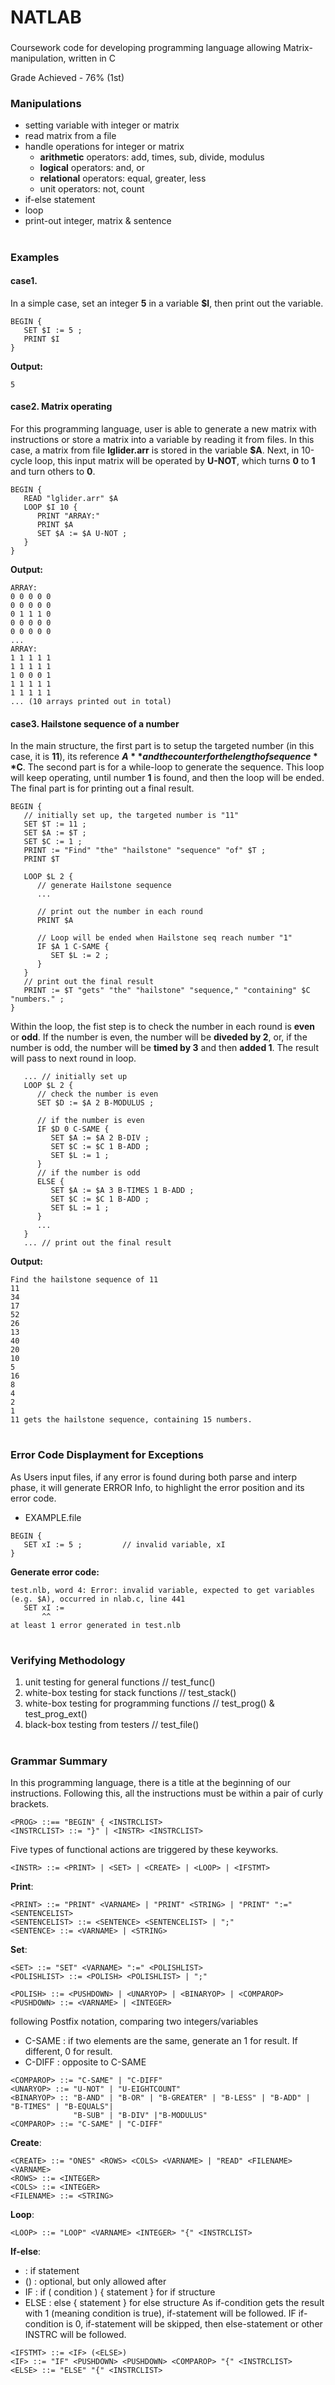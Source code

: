 # NATLAB
###
Coursework code for developing programming language allowing Matrix-manipulation, written in C

Grade Achieved - 76% (1st)

### Manipulations
- setting variable with integer or matrix
- read matrix from a file
- handle operations for integer or matrix
  - **arithmetic** operators: add, times, sub, divide, modulus
  - **logical** operators: and, or
  - **relational** operators: equal, greater, less
  - unit operators: not, count 
- if-else statement
- loop
- print-out integer, matrix & sentence
#
### Examples
#### case1. 
In a simple case, set an integer **5** in a variable **$I**, then print out the variable.
```
BEGIN {
   SET $I := 5 ;
   PRINT $I
}
```
**Output:**
```
5
```
#### case2. Matrix operating
For this programming language, user is able to generate a new matrix with instructions or store a matrix into a variable by reading it from files. In this case, a matrix from file **lglider.arr** is stored in the variable **$A**. Next, in 10-cycle loop, this input matrix will be operated by **U-NOT**, which turns **0** to **1** and turn others to **0**.
```
BEGIN {
   READ "lglider.arr" $A
   LOOP $I 10 {
      PRINT "ARRAY:"
      PRINT $A
      SET $A := $A U-NOT ;
   }
}
```
**Output:**
```
ARRAY:
0 0 0 0 0 
0 0 0 0 0 
0 1 1 1 0 
0 0 0 0 0 
0 0 0 0 0 
...
ARRAY:
1 1 1 1 1 
1 1 1 1 1 
1 0 0 0 1 
1 1 1 1 1 
1 1 1 1 1 
... (10 arrays printed out in total)
```

#### case3. Hailstone sequence of a number
In the main structure, the first part is to setup the targeted number (in this case, it is **11**), its reference **$A** and the counter for the length of sequence **$C**. The second part is for a while-loop to generate the sequence. This loop will keep operating, until number **1** is found, and then the loop will be ended. The final part is for printing out a final result.

```
BEGIN {
   // initially set up, the targeted number is "11"
   SET $T := 11 ;
   SET $A := $T ;
   SET $C := 1 ;
   PRINT := "Find" "the" "hailstone" "sequence" "of" $T ;
   PRINT $T

   LOOP $L 2 {
      // generate Hailstone sequence
      ...
      
      // print out the number in each round
      PRINT $A      
      
      // Loop will be ended when Hailstone seq reach number "1"
      IF $A 1 C-SAME {
         SET $L := 2 ;
      }
   }
   // print out the final result
   PRINT := $T "gets" "the" "hailstone" "sequence," "containing" $C "numbers." ;
}
```
Within the loop, the fist step is to check the number in each round is **even** or **odd**. If the number is even, the number will be **diveded by 2**, or, if the number is odd, the number will be **timed by 3** and then **added 1**. The result will pass to next round in loop.

```
   ... // initially set up
   LOOP $L 2 {
      // check the number is even
      SET $D := $A 2 B-MODULUS ;

      // if the number is even
      IF $D 0 C-SAME {
         SET $A := $A 2 B-DIV ;
         SET $C := $C 1 B-ADD ;
         SET $L := 1 ;
      }
      // if the number is odd
      ELSE {
         SET $A := $A 3 B-TIMES 1 B-ADD ;
         SET $C := $C 1 B-ADD ;
         SET $L := 1 ;
      }
      ...
   }
   ... // print out the final result
```
**Output:**
```
Find the hailstone sequence of 11 
11 
34 
17 
52 
26 
13 
40 
20 
10 
5 
16 
8 
4 
2 
1 
11 gets the hailstone sequence, containing 15 numbers. 
```

#
### Error Code Displayment for Exceptions
As Users input files, if any error is found during both parse and interp phase, it will generate ERROR Info, to highlight the error position and its error code.

- EXAMPLE.file
```
BEGIN {
   SET xI := 5 ;         // invalid variable, xI
}
```
**Generate error code:**
```
test.nlb, word 4: Error: invalid variable, expected to get variables (e.g. $A), occurred in nlab.c, line 441
   SET xI :=
       ^^
at least 1 error generated in test.nlb
```

#
### Verifying Methodology
1. unit testing for general functions             // test_func()
2. white-box testing for stack functions          // test_stack()
3. white-box testing for programming functions    // test_prog() & test_prog_ext()
4. black-box testing from testers                 // test_file()

#
### Grammar Summary
  In this programming language, there is a title at the beginning of our instructions. Following this, all the instructions must be within a pair of curly brackets.
```
<PROG> ::== "BEGIN" { <INSTRCLIST>
<INSTRCLIST> ::= "}" | <INSTR> <INSTRCLIST>
```  
  Five types of functional actions are triggered by these keyworks.
```
<INSTR> ::= <PRINT> | <SET> | <CREATE> | <LOOP> | <IFSTMT>
```
  **Print**: 
```
<PRINT> ::= "PRINT" <VARNAME> | "PRINT" <STRING> | "PRINT" ":=" <SENTENCELIST>
<SENTENCELIST> ::= <SENTENCE> <SENTENCELIST> | ";"
<SENTENCE> ::= <VARNAME> | <STRING>
```
  **Set**: 
  
```  
<SET> ::= "SET" <VARNAME> ":=" <POLISHLIST>
<POLISHLIST> ::= <POLISH> <POLISHLIST> | ";"

<POLISH> ::= <PUSHDOWN> | <UNARYOP> | <BINARYOP> | <COMPAROP>
<PUSHDOWN> ::= <VARNAME> | <INTEGER>
```

following Postfix notation, comparing two integers/variables
- C-SAME : if two elements are the same, generate an 1 for result. If different, 0 for result.
- C-DIFF : opposite to C-SAME
  
```
<COMPAROP> ::= "C-SAME" | "C-DIFF"
<UNARYOP> ::= "U-NOT" | "U-EIGHTCOUNT"
<BINARYOP> :: "B-AND" | "B-OR" | "B-GREATER" | "B-LESS" | "B-ADD" | "B-TIMES" | "B-EQUALS"|
              "B-SUB" | "B-DIV" |"B-MODULUS"
<COMPAROP> ::= "C-SAME" | "C-DIFF"
```
  
  **Create**: 
  
```
<CREATE> ::= "ONES" <ROWS> <COLS> <VARNAME> | "READ" <FILENAME> <VARNAME>
<ROWS> ::= <INTEGER>
<COLS> ::= <INTEGER>
<FILENAME> ::= <STRING>
```
  
  **Loop**: 
  
```
<LOOP> ::= "LOOP" <VARNAME> <INTEGER> "{" <INSTRCLIST>
```
  
  **If-else**: 
  - <IF>     : if statement
  - (<ELSE>) : optional, but only allowed after <IF>
  - IF : if ( condition ) { statement } for if structure
  - ELSE : else { statement } for else structure
As if-condition gets the result with 1 (meaning condition is true), if-statement will be followed.
IF if-condition is 0, if-statement will be skipped, then else-statement or other INSTRC will be followed.
  
```
<IFSTMT> ::= <IF> (<ELSE>)
<IF> ::= "IF" <PUSHDOWN> <PUSHDOWN> <COMPAROP> "{" <INSTRCLIST>
<ELSE> ::= "ELSE" "{" <INSTRCLIST>
```


